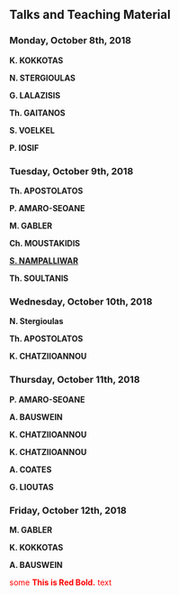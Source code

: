 ## Talks and Teaching Material

### Monday, October 8th, 2018

**K. KOKKOTAS**

**N. STERGIOULAS**

**G. LALAZISIS**

**Th. GAITANOS**

**S. VOELKEL**

**P. IOSIF**

### Tuesday, October 9th, 2018

**Th. APOSTOLATOS**

**P. AMARO-SEOANE**

**M. GABLER**

**Ch. MOUSTAKIDIS**

[**S. NAMPALLIWAR**](https://github.com/niksterg/gw_summer2018/raw/master/test.pdf)

**Th. SOULTANIS**

### Wednesday, October 10th, 2018

**N. Stergioulas**

**Th. APOSTOLATOS**

**K. CHATZIIOANNOU**

### Thursday, October 11th, 2018

**P. AMARO-SEOANE**

**A. BAUSWEIN**

**K. CHATZIIOANNOU**

**K. CHATZIIOANNOU**

**A. COATES**

**G. LIOUTAS**

### Friday, October 12th, 2018

**M. GABLER**

**K. KOKKOTAS**

**A. BAUSWEIN**

<span style="color:red">some **This is Red Bold.** text</span>
